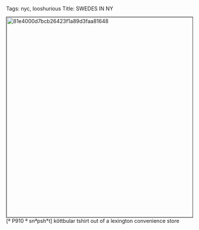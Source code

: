 Tags: nyc, looshurious
Title: SWEDES IN NY
  
<p><img src="https://objects.hbvu.su/blotpix/looshurious/IMG_636368839.jpeg" width=540 height=540 alt="81e4000d7bcb26423f1a89d3faa81648" border=1>
[ª P910 ª snªpsh*t] köttbular tshirt out of a lexington convenience store